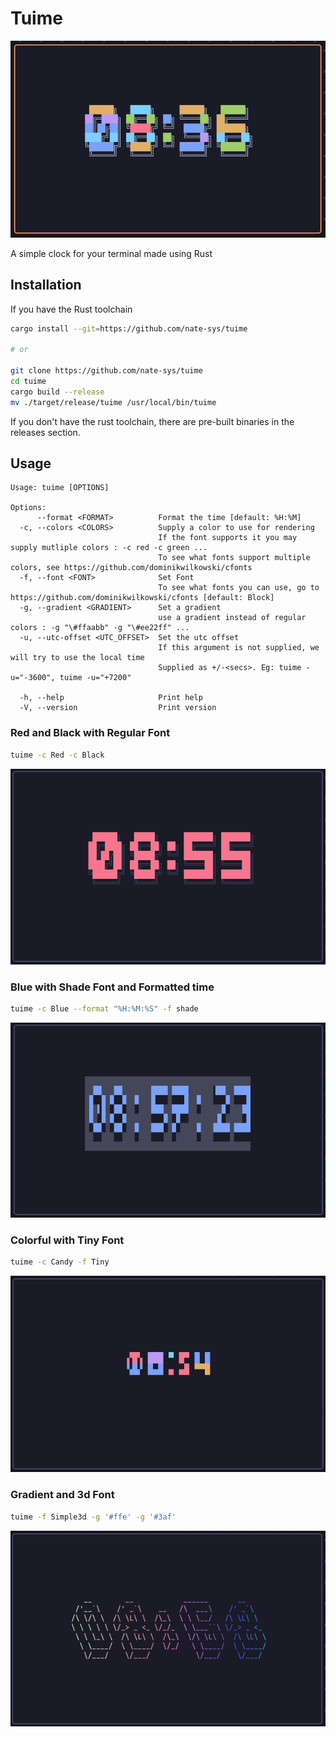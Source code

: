 # Tuime

![candy_scrot](assets/candy.png)

A simple clock for your terminal made using Rust  
## Installation
If you have the Rust toolchain
```sh 
cargo install --git=https://github.com/nate-sys/tuime

# or

git clone https://github.com/nate-sys/tuime
cd tuime
cargo build --release
mv ./target/release/tuime /usr/local/bin/tuime
```

If you don't have the rust toolchain, there are pre-built binaries in the releases section.

## Usage

```
Usage: tuime [OPTIONS]

Options:
      --format <FORMAT>          Format the time [default: %H:%M]
  -c, --colors <COLORS>          Supply a color to use for rendering
                                 If the font supports it you may supply mutliple colors : -c red -c green ...
                                 To see what fonts support multiple colors, see https://github.com/dominikwilkowski/cfonts
  -f, --font <FONT>              Set Font
                                 To see what fonts you can use, go to https://github.com/dominikwilkowski/cfonts [default: Block]
  -g, --gradient <GRADIENT>      Set a gradient
                                 use a gradient instead of regular colors : -g "\#ffaabb" -g "\#ee22ff" ...
  -u, --utc-offset <UTC_OFFSET>  Set the utc offset
                                 If this argument is not supplied, we will try to use the local time
                                 Supplied as +/-<secs>. Eg: tuime -u="-3600", tuime -u="+7200"

  -h, --help                     Print help
  -V, --version                  Print version

```

### Red and Black with Regular Font
```sh
tuime -c Red -c Black
```
![red black](assets/NormalRed.png)

### Blue with Shade Font and Formatted time
```sh
tuime -c Blue --format "%H:%M:%S" -f shade
```
![blue shade](assets/ShadeBlue.png)

### Colorful with Tiny Font
```sh
tuime -c Candy -f Tiny
```
![tiny candy](assets/Tiny.png)

### Gradient and 3d Font
```sh
tuime -f Simple3d -g '#ffe' -g '#3af'
```
![simple3d](assets/3d-grad.png)
